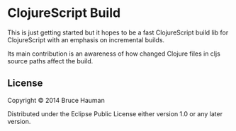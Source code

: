 # ClojureScript Build

This is just getting started but it hopes to be a fast ClojureScript
build lib for ClojureScript with an emphasis on incremental builds.

Its main contribution is an awareness of how changed Clojure files in
cljs source paths affect the build.

## License

Copyright © 2014 Bruce Hauman

Distributed under the Eclipse Public License either version 1.0 or any
later version.
